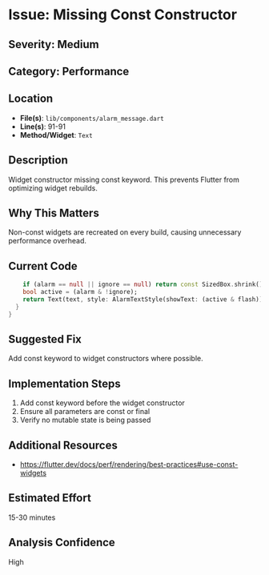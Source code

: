 # Issue: Missing Const Constructor

## Severity: Medium

## Category: Performance

## Location
- **File(s)**: `lib/components/alarm_message.dart`
- **Line(s)**: 91-91
- **Method/Widget**: `Text`

## Description
Widget constructor missing const keyword. This prevents Flutter from optimizing widget rebuilds.

## Why This Matters
Non-const widgets are recreated on every build, causing unnecessary performance overhead.

## Current Code
```dart
    if (alarm == null || ignore == null) return const SizedBox.shrink();
    bool active = (alarm & !ignore);
    return Text(text, style: AlarmTextStyle(showText: (active & flash)));
  }
}

```

## Suggested Fix
Add const keyword to widget constructors where possible.

## Implementation Steps
1. Add const keyword before the widget constructor
2. Ensure all parameters are const or final
3. Verify no mutable state is being passed

## Additional Resources
- https://flutter.dev/docs/perf/rendering/best-practices#use-const-widgets

## Estimated Effort
15-30 minutes

## Analysis Confidence
High
